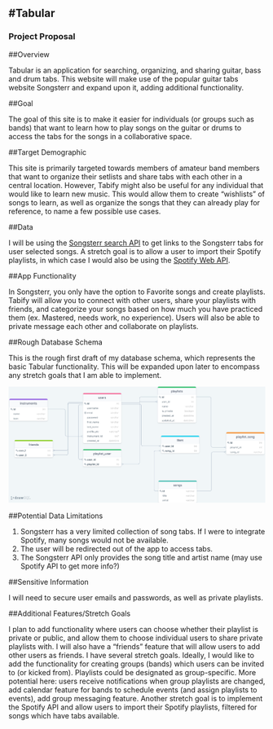 #Tabular
---

### Project Proposal 

##Overview

Tabular is an application for searching, organizing, and sharing guitar, bass and drum tabs. This website will make use of the popular guitar tabs website Songsterr and expand upon it, adding additional functionality. 

##Goal


The goal of this site is to make it easier for individuals (or groups such as bands) that want to learn how to play songs on the guitar or drums to access the tabs for the songs in a collaborative space. 

##Target Demographic

This site is primarily targeted towards members of amateur band members that want to organize their setlists and share tabs with each other in a central location. However, Tabify might also be useful for any individual that would like to learn new music. This would allow them to create “wishlists” of songs to learn, as well as organize the songs that they can already play for reference, to name a few possible use cases.

##Data

I will be using the [Songsterr search API](https://www.songsterr.com/a/wa/api) to get links to the Songsterr tabs for user selected songs. A stretch goal is to allow a user to import their Spotify playlists, in which case I would also be using the [Spotify Web API](https://developer.spotify.com/documentation/web-api/quick-start/).

##App Functionality

In Songsterr, you only have the option to Favorite songs and create playlists. Tabify will allow you to connect with other users, share your playlists with friends, and categorize your songs based on how much you have practiced them (ex. Mastered, needs work, no experience). Users will also be able to private message each other and collaborate on playlists.

##Rough Database Schema

This is the rough first draft of my database schema, which represents the basic Tabular functionality. This will be expanded upon later to encompass any stretch goals that I am able to implement.

![alt text](rough_schema.png)



##Potential Data Limitations

1. Songsterr has a very limited collection of song tabs. If I were to integrate Spotify, many songs would not be available.
2. The user will be redirected out of the app to access tabs.
3. The Songsterr API only provides the song title and artist name (may use Spotify API to get more info?)

##Sensitive Information

I will need to secure user emails and passwords, as well as private playlists.

##Additional Features/Stretch Goals

I plan to add functionality where users can choose whether their playlist is private or public, and allow them to choose individual users to share private playlists with. I will also have a “friends” feature that will allow users to add other users as friends. I have several stretch goals. Ideally, I would like to add the functionality for creating groups (bands) which users can be invited to (or kicked from). Playlists could be designated as group-specific. More potential here: users receive notifications when group playlists are changed, add calendar feature for bands to schedule events (and assign playlists to events), add group messaging feature. Another stretch goal is to implement the Spotify API and allow users to import their Spotify playlists, filtered for songs which have tabs available. 